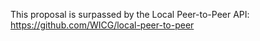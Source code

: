 This proposal is surpassed by the Local Peer-to-Peer API:
https://github.com/WICG/local-peer-to-peer
